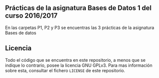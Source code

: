 ## Prácticas de la asignatura Bases de Datos 1 del curso 2016/2017
En las carpetas P1, P2 y P3 se encuentras las 3 prácticas de la asignatura Bases de datos

## Licencia
Todo el código que se encuentra en este repositorio, a menos que se indique lo contrario, posee la licencia GNU GPLv3. Para mas información sobre esta, consultar el fichero `LICENSE` de este repositorio.
